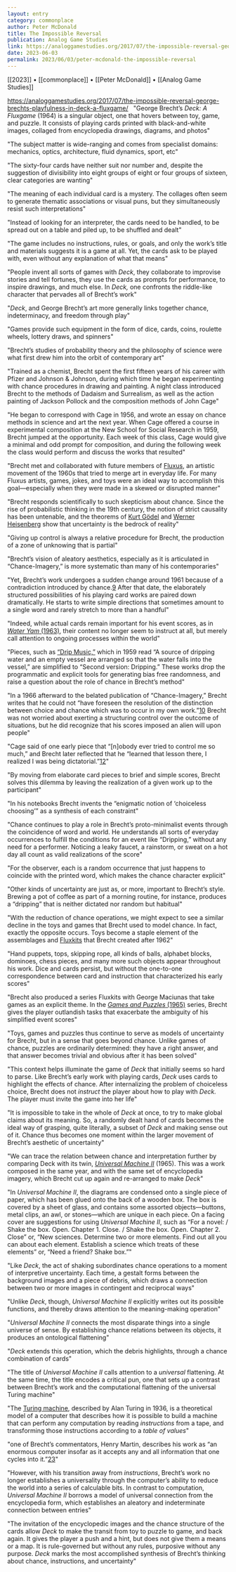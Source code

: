 ```yaml
---
layout: entry
category: commonplace
author: Peter McDonald
title: The Impossible Reversal
publication: Analog Game Studies
link: https://analoggamestudies.org/2017/07/the-impossible-reversal-george-brechts-playfulness-in-deck-a-fluxgame/
date: 2023-06-03
permalink: 2023/06/03/peter-mcdonald-the-impossible-reversal
---
```


[[2023]] • [[commonplace]] • [[Peter McDonald]] • [[Analog Game Studies]]

https://analoggamestudies.org/2017/07/the-impossible-reversal-george-brechts-playfulness-in-deck-a-fluxgame/
 
"George Brecht’s *Deck: A Fluxgame* (1964) is a singular object, one that hovers between toy, game, and puzzle. It consists of playing cards printed with black-and-white images, collaged from encyclopedia drawings, diagrams, and photos"

"The subject matter is wide-ranging and comes from specialist domains: mechanics, optics, architecture, fluid dynamics, sport, etc"

"The sixty-four cards have neither suit nor number and, despite the suggestion of divisibility into eight groups of eight or four groups of sixteen, clear categories are wanting"

"The meaning of each individual card is a mystery. The collages often seem to generate thematic associations or visual puns, but they simultaneously resist such interpretations"

"Instead of looking for an interpreter, the cards need to be handled, to be spread out on a table and piled up, to be shuffled and dealt"

"The game includes no instructions, rules, or goals, and only the work’s title and materials suggests it is a game at all. Yet, the cards ask to be played with, even without any explanation of what that means"

"People invent all sorts of games with *Deck*, they collaborate to improvise stories and tell fortunes, they use the cards as prompts for performance, to inspire drawings, and much else. In *Deck,* one confronts the riddle-like character that pervades all of Brecht’s work"

"*Deck*, and George Brecht’s art more generally links together chance, indeterminacy, and freedom through play"

"Games provide such equipment in the form of dice, cards, coins, roulette wheels, lottery draws, and spinners"

"Brecht’s studies of probability theory and the philosophy of science were what first drew him into the orbit of contemporary art"

"Trained as a chemist, Brecht spent the first fifteen years of his career with Pfizer and Johnson & Johnson, during which time he began experimenting with chance procedures in drawing and painting. A night class introduced Brecht to the methods of Dadaism and Surrealism, as well as the action painting of Jackson Pollock and the composition methods of John Cage"

"He began to correspond with Cage in 1956, and wrote an essay on chance methods in science and art the next year. When Cage offered a course in experimental composition at the New School for Social Research in 1959, Brecht jumped at the opportunity. Each week of this class, Cage would give a minimal and odd prompt for composition, and during the following week the class would perform and discuss the works that resulted"

"Brecht met and collaborated with future members of [Fluxus](https://en.wikipedia.org/wiki/Fluxus), an artistic movement of the 1960s that tried to merge art in everyday life. For many Fluxus artists, games, jokes, and toys were an ideal way to accomplish this goal—especially when they were made in a skewed or disrupted manner"

"Brecht responds scientifically to such skepticism about chance. Since the rise of probabilistic thinking in the 19th century, the notion of strict causality has been untenable, and the theorems of [Kurt Gödel](https://en.wikipedia.org/wiki/Gödel%27s_incompleteness_theorems) and [Werner Heisenberg](https://en.wikipedia.org/wiki/Uncertainty_principle) show that uncertainty is the bedrock of reality"

"Giving up control is always a relative procedure for Brecht, the production of a zone of unknowing that is partial"

"Brecht’s vision of aleatory aesthetics, especially as it is articulated in “Chance-Imagery,” is more systematic than many of his contemporaries"

"Yet, Brecht’s work undergoes a sudden change around 1961 because of a contradiction introduced by chance.[9](https://analoggamestudies.org/2017/07/the-impossible-reversal-george-brechts-playfulness-in-deck-a-fluxgame/#note-9) After that date, the elaborately structured possibilities of his playing card works are paired down dramatically. He starts to write simple directions that sometimes amount to a single word and rarely stretch to more than a handful"

"Indeed, while actual cards remain important for his event scores, as in [*Water Yam* (1963)](https://www.moma.org/collection/works/126322), their content no longer seem to instruct at all, but merely call attention to ongoing processes within the world"

"Pieces, such as [“Drip Music,”](https://www.youtube.com/watch?v=oGIlPBgUg9U) which in 1959 read “A source of dripping water and an empty vessel are arranged so that the water falls into the vessel,” are simplified to “Second version: Dripping.” These works drop the programmatic and explicit tools for generating bias free randomness, and raise a question about the role of chance in Brecht’s method"

"In a 1966 afterward to the belated publication of “Chance-Imagery,” Brecht writes that he could not “have foreseen the resolution of the distinction between choice and chance which was to occur in my own work.”[10](https://analoggamestudies.org/2017/07/the-impossible-reversal-george-brechts-playfulness-in-deck-a-fluxgame/#note-10) Brecht was not worried about exerting a structuring control over the outcome of situations, but he did recognize that his scores imposed an alien will upon people"

"Cage said of one early piece that “[n]obody ever tried to control me so much,” and Brecht later reflected that he “learned that lesson there, I realized I was being dictatorial.”[12](https://analoggamestudies.org/2017/07/the-impossible-reversal-george-brechts-playfulness-in-deck-a-fluxgame/#note-12)"

"By moving from elaborate card pieces to brief and simple scores, Brecht solves this dilemma by leaving the realization of a given work up to the participant"

"In his notebooks Brecht invents the “enigmatic notion of ‘choiceless choosing’” as a synthesis of each constraint"

"Chance continues to play a role in Brecht’s proto-minimalist events through the coincidence of word and world. He understands all sorts of everyday occurrences to fulfill the conditions for an event like “Dripping,” without any need for a performer. Noticing a leaky faucet, a rainstorm, or sweat on a hot day all count as valid realizations of the score"

"For the observer, each is a random occurrence that just happens to coincide with the printed word, which makes the chance character explicit"

"Other kinds of uncertainty are just as, or more, important to Brecht’s style. Brewing a pot of coffee as part of a morning routine, for instance, produces a “dripping” that is neither dictated nor random but habitual"

"With the reduction of chance operations, we might expect to see a similar decline in the toys and games that Brecht used to model chance. In fact, exactly the opposite occurs. Toys become a staple element of the assemblages and [Fluxkits](https://www.moma.org/interactives/exhibitions/2011/fluxus_editions/category_works/fluxkit/) that Brecht created after 1962"

"Hand puppets, tops, skipping rope, all kinds of balls, alphabet blocks, dominoes, chess pieces, and many more such objects appear throughout his work. Dice and cards persist, but without the one-to-one correspondence between card and instruction that characterized his early scores"

"Brecht also produced a series Fluxkits with George Maciunas that take games as an explicit theme. In the [*Games and Puzzles* (1965)](https://thestudio.uiowa.edu/fluxus/categories/game) series, Brecht gives the player outlandish tasks that exacerbate the ambiguity of his simplified event scores"

"Toys, games and puzzles thus continue to serve as models of uncertainty for Brecht, but in a sense that goes beyond chance. Unlike games of chance, puzzles are ordinarily determined: they have a right answer, and that answer becomes trivial and obvious after it has been solved"

"This context helps illuminate the game of *Deck* that initially seems so hard to parse. Like Brecht’s early work with playing cards, *Deck* uses cards to highlight the effects of chance. After internalizing the problem of choiceless choice, Brecht does not *instruct* the player about how to play with *Deck.* The player must invite the game into her life"

"It is impossible to take in the whole of *Deck* at once, to try to make global claims about its meaning. So, a randomly dealt hand of cards becomes the ideal way of grasping, quite literally, a subset of *Deck* and making sense out of it. Chance thus becomes one moment within the larger movement of Brecht’s aesthetic of uncertainty"

"We can trace the relation between chance and interpretation further by comparing Deck with its twin, [*Universal Machine II*](https://www.moma.org/collection/works/131777) (1965). This was a work composed in the same year, and with the same set of encyclopedia imagery, which Brecht cut up again and re-arranged to make *Deck*"

"In *Universal Machine II*, the diagrams are condensed onto a single piece of paper, which has been glued onto the back of a wooden box. The box is covered by a sheet of glass, and contains some assorted objects—buttons, metal clips, an awl, or stones—which are unique in each piece. On a facing cover are suggestions for using *Universal Machine II*, such as “For a novel: / Shake the box. Open. Chapter 1. Close. / Shake the box. Open. Chapter 2. Close” or, “New sciences. Determine two or more elements. Find out all you can about each element. Establish a science which treats of these elements” or, “Need a friend? Shake box.”"

"Like *Deck*, the act of shaking subordinates chance operations to a moment of interpretive uncertainty. Each time, a gestalt forms between the background images and a piece of debris, which draws a connection between two or more images in contingent and reciprocal ways"

"Unlike *Deck*, though, *Universal Machine II* explicitly writes out its possible functions, and thereby draws attention to the meaning-making operation"

"*Universal Machine II* connects the most disparate things into a single universe of sense. By establishing chance relations between its objects, it produces an ontological flattening"

"*Deck* extends this operation, which the debris highlights, through a chance combination of cards"

"The title of *Universal Machine II* calls attention to a *universal* flattening. At the same time, the title encodes a critical pun, one that sets up a contrast between Brecht’s work and the computational flattening of the universal Turing machine"

"The [Turing machine](https://en.wikipedia.org/wiki/Turing_machine), described by Alan Turing in 1936, is a theoretical model of a computer that describes how it is possible to build a machine that can perform any computation by reading *instructions* from a tape, and transforming those instructions according to a *table of values*"

"one of Brecht’s commentators, Henry Martin, describes his work as “an enormous computer insofar as it accepts any and all information that one cycles into it.”[23](https://analoggamestudies.org/2017/07/the-impossible-reversal-george-brechts-playfulness-in-deck-a-fluxgame/#note-23)"

"However, with his transition away from *instructions*, Brecht’s work no longer establishes a universality through the computer’s ability to reduce the world into a series of calculable bits. In contrast to computation, *Universal Machine II* borrows a model of universal connection from the encyclopedia form, which establishes an aleatory and indeterminate connection between entries"

"The invitation of the encyclopedic images and the chance structure of the cards allow *Deck* to make the transit from toy to puzzle to game, and back again. It gives the player a push and a hint, but does not give them a means or a map. It is rule-governed but without any rules, purposive without any purpose. *Deck* marks the most accomplished synthesis of Brecht’s thinking about chance, instructions, and uncertainty"
